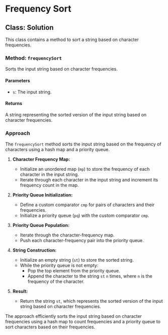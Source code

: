 # Frequency Sort

## Class: Solution

This class contains a method to sort a string based on character frequencies.

### Method: `frequencySort`

Sorts the input string based on character frequencies.

#### Parameters

- `s`: The input string.

#### Returns

A string representing the sorted version of the input string based on character frequencies.

### Approach

The `frequencySort` method sorts the input string based on the frequency of characters using a hash map and a priority queue.

1. **Character Frequency Map:**
   - Initialize an unordered map (`mp`) to store the frequency of each character in the input string.
   - Iterate through each character in the input string and increment its frequency count in the map.

2. **Priority Queue Initialization:**
   - Define a custom comparator `cmp` for pairs of characters and their frequencies.
   - Initialize a priority queue (`pq`) with the custom comparator `cmp`.

3. **Priority Queue Population:**
   - Iterate through the character-frequency map.
   - Push each character-frequency pair into the priority queue.

4. **String Construction:**
   - Initialize an empty string (`st`) to store the sorted string.
   - While the priority queue is not empty:
      - Pop the top element from the priority queue.
      - Append the character to the string `st` `n` times, where `n` is the frequency of the character.

5. **Result:**
   - Return the string `st`, which represents the sorted version of the input string based on character frequencies.

The approach efficiently sorts the input string based on character frequencies using a hash map to count frequencies and a priority queue to sort characters based on their frequencies.
